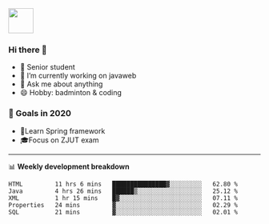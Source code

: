 <img src="https://github.com/egoist/egoist/raw/master/balloon.gif" width="50">

### Hi there 🐏

- 🌱 Senior student
- 🔭 I’m currently working on javaweb
- 💬 Ask me about anything
- 😄 Hobby: badminton & coding

### 🚀 Goals in 2020
+ 🍃Learn Spring framework
+ 🎓Focus on ZJUT exam
-------

📊 **Weekly development breakdown**
<!--START_SECTION:waka-->
```text
HTML         11 hrs 6 mins   ███████████████▓░░░░░░░░░   62.80 % 
Java         4 hrs 26 mins   ██████▒░░░░░░░░░░░░░░░░░░   25.12 % 
XML          1 hr 15 mins    █▓░░░░░░░░░░░░░░░░░░░░░░░   07.11 % 
Properties   24 mins         ▓░░░░░░░░░░░░░░░░░░░░░░░░   02.29 % 
SQL          21 mins         ▓░░░░░░░░░░░░░░░░░░░░░░░░   02.01 % 
```
<!--END_SECTION:waka-->
